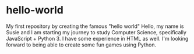 # hello-world
My first repository by creating the famous "hello world"
Hello, my name is Susie and I am starting my journey to study Computer Science, specifically JavaScript + Python 3. I have some experience in HTML as well. I'm looking forward to being able to create some fun games using Python. 
